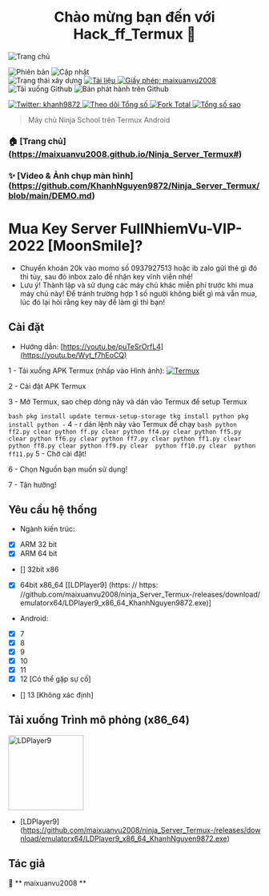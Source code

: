 <h1 align = "center"> Chào mừng bạn đến với Hack_ff_Termux 👋 </h1>
<img alt = "Trang chủ" src = "https: //github.com/maixuanvu2008/ninja_Server_Termux-/raw/main/image/Homepage.png" />

<p>
  <img alt = "Phiên bản" src = "https://img.shields.io/badge/version-10.4-blue.svg?cacheSeconds=2592000" />
  <img alt = "Cập nhật" src = "https://img.shields.io/badge/update-26/10/2022-blue.svg?cacheSeconds=2592000" />
  <br />
  <img alt = "Trạng thái xây dựng" src = "https://cloud.drone.io/api/badges/maixuanvu2008/ninja_Server_Termux/status.svg" />

  <a href="https://https://github.com/maixuanvu2008/ninja_Server_Termux-#" target="_blank">
    <img alt = "Tài liệu" src = "https://img.shields.io/badge/documentation-yes-brightgreen.svg" />
  </a>
  <a href="https://https://github.com/maixuanvu2008/ninja_Server_Termux-/blob/main/LICENSE" target="_blank">
    <img alt = "Giấy phép: maixuanvu2008" src = "https://img.shields.io/badge/License-Vuxuan2008-yellow.svg" />
  </a>
  <br />
  <img alt = "Tải xuống Github" src = "https://img.shields.io/github/downloads/maixuanvu2008/ninja_Server_Termux/total.svg?style=for-the-badge" />
  <img alt = "Bản phát hành trên Github" src = "https://img.shields.io/github/release/KhanhNguyen9872/Ninja_Server_Termux.svg?style=for-the-badge" />
</p>
<a href="https://twitter.com/Khnh59855418" target="_blank">
    <img alt = "Twitter: khanh9872" src = "https://img.shields.io/twitter/follow/Khnh59855418.svg?style=social" />
</a>

<a href="https://github.com/maixuanvu2008" target="_blank">
    <img alt = "Theo dõi Tổng số" src = "https://img.shields.io/github/followers/maixuanvu2008?style=social" />
</a>

<a href="https://https://github.com/maixuanvu2008/ninja_Server_Termux-#" target="_blank">
    <img alt = "Fork Total" src = "https://img.shields.io/github/forks/KhanhNguyen9872/Ninja_Server_Termux?style=social" />
</a>

<a href="https://https://github.com/maixuanvu2008/ninja_Server_Termux-#" target="_blank">
    <img alt = "Tổng số sao" src = "https://img.shields.io/github/stars/KhanhNguyen9872/Ninja_Server_Termux?style=social" />
</a>

> Máy chủ Ninja School trên Termux Android

### 🏠 [Trang chủ] (https://maixuanvu2008.github.io/Ninja_Server_Termux#)

### ✨ [Video & Ảnh chụp màn hình] (https://github.com/KhanhNguyen9872/Ninja_Server_Termux/blob/main/DEMO.md)

# Mua Key Server FullNhiemVu-VIP-2022 [MoonSmile]?
 - Chuyển khoản 20k vào momo số 0937927513 hoặc ib zalo gửi thẻ gì đó thì tùy, sau đó inbox zalo để nhận key vĩnh viễn nhé!
 - Lưu ý! Thành lập và sử dụng các máy chủ khác miễn phí trước khi mua máy chủ này! Để tránh trường hợp 1 số người không biết gì mà vẫn mua, lúc đó lại hỏi rằng key này để làm gì thì bạn!

## Cài đặt
 - Hướng dẫn: [https://youtu.be/puTeSrOrfL4](https://youtu.be/Wyt_f7hEoCQ)
 
1 - Tải xuống APK Termux (nhấp vào Hình ảnh):
<a href="https://maixuanvu2008 .github.io/Ninja_Server_Termux/CONF_FILE/termux_0.118.apk" target="_blank">
    <img alt = "Termux" src = "https://github.com/KhanhNguyen9872/Ninja_Server_Termux/raw/main/image/termux.png" />
</a>

2 - Cài đặt APK Termux

3 - Mở Termux, sao chép dòng này và dán vào Termux để setup Termux

`` bash
pkg install update
termux-setup-storage
tkg install python
pkg install python -
``
4 - r dán lệnh này vào Termux để chạy
`` bash
python ff2.py
clear
python ff.py
clear
python ff4.py
clear
python ff5.py
clear
python ff6.py
clear
python ff7.py
clear
python ff1.py
clear
python ff8.py
clear
python ff9.py
clear 
python ff10.py
clear 
python ff11.py
``
5 - Chờ cài đặt!
 
6 - Chọn Nguồn bạn muốn sử dụng!
 
7 - Tận hưởng!

## Yêu cầu hệ thống
- Ngành kiến ​​​​trúc:
- [x] ARM 32 bit
- [x] ARM 64 bit
- [] 32bit x86
- [x] 64bit x86_64 [[LDPlayer9] (https: // https: //github.com/maixuanvu2008/ninja_Server_Termux-/releases/download/emulatorx64/LDPlayer9_x86_64_KhanhNguyen9872.exe)]

- Android:
- [x] 7
- [x] 8
- [x] 9
- [x] 10
- [x] 11
- [x] 12 [Có thể gặp sự cố]
- [] 13 [Không xác định]

## Tải xuống Trình mô phỏng (x86_64)

<a href="https://https://github.com/maixuanvu2008/ninja_Server_Termux-/releases/download/emulatorx64/LDPlayer9_x86_64_KhanhNguyen9872.exe" target="_blank">
    <img alt = "LDPlayer9" src = "https: // https: //github.com/maixuanvu2008/ninja_Server_Termux-/blob/main/image/ldplayer9.ico? raw = true" width = "150" height = "150 "/>
</a>

- [LDPlayer9] (https://github.com/maixuanvu2008/ninja_Server_Termux-/releases/download/emulatorx64/LDPlayer9_x86_64_KhanhNguyen9872.exe)

## Tác giả

👤 ** maixuanvu2008 **

